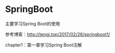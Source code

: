 # SpringBoot
主要学习Spring Boot的使用

参考博客：http://tengj.top/2017/02/26/springboot1/

chapter1：第一章学习Spring Boot注解
